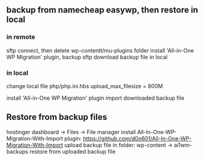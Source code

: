 ## backup from namecheap easywp, then restore in local
### in remote
sftp connect, then delete wp-contentt/mu-plugins folder
install 'All-in-One WP Migration' plugin, backup
sftp download backup file in local

### in local
change local file php/php.ini.hbs upload_max_filesize = 800M

install 'All-in-One WP Migration' plugin
import downloaded backup file

## Restore from backup files
hostinger dashboard -> Files -> File manager
install All-In-One-WP-Migration-With-Import plugin: https://github.com/d0n601/All-In-One-WP-Migration-With-Import
upload backup file in folder: wp-content -> ai1wm-backups
restore from uploaded backup file
